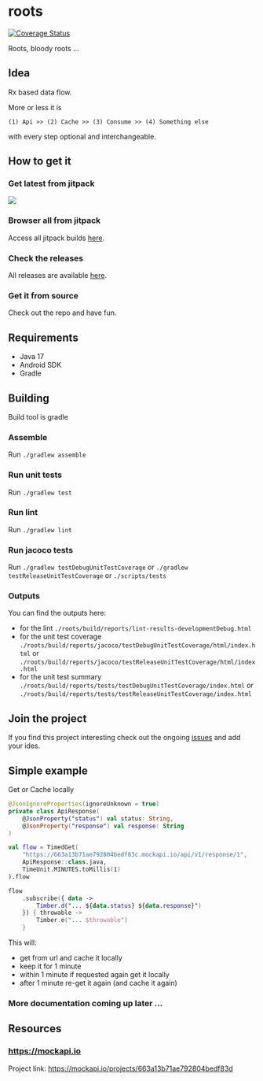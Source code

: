 # roots

[![Coverage Status](https://coveralls.io/repos/github/ranapat/roots/badge.svg?branch=main&rand=force-refresh)](https://coveralls.io/github/ranapat/roots?branch=main)

Roots, bloody roots ...

## Idea

Rx based data flow.

More or less it is

```
(1) Api >> (2) Cache >> (3) Consume >> (4) Something else
```

with every step optional and interchangeable.

## How to get it

### Get latest from jitpack
[![](https://jitpack.io/v/ranapat/roots.svg)](https://jitpack.io/#ranapat/roots)

### Browser all from jitpack
Access all jitpack builds [here](https://jitpack.io/#ranapat/roots).

### Check the releases
All releases are available [here](https://github.com/ranapat/roots/tags).

### Get it from source
Check out the repo and have fun.

## Requirements
* Java 17
* Android SDK
* Gradle

## Building
Build tool is gradle

### Assemble
Run `./gradlew assemble`

### Run unit tests
Run `./gradlew test`

### Run lint
Run `./gradlew lint`

### Run jacoco tests
Run `./gradlew testDebugUnitTestCoverage` or `./gradlew testReleaseUnitTestCoverage` or `./scripts/tests`

### Outputs
You can find the outputs here:
- for the lint
  `./roots/build/reports/lint-results-developmentDebug.html`
- for the unit test coverage
  `./roots/build/reports/jacoco/testDebugUnitTestCoverage/html/index.html` or `./roots/build/reports/jacoco/testReleaseUnitTestCoverage/html/index.html`
- for the unit test summary
  `./roots/build/reports/tests/testDebugUnitTestCoverage/index.html` or `./roots/build/reports/tests/testReleaseUnitTestCoverage/index.html`

## Join the project
If you find this project interesting check out the ongoing
[issues](https://github.com/ranapat/roots/issues) and add your ides.

## Simple example

Get or Cache locally

```kotlin
@JsonIgnoreProperties(ignoreUnknown = true)
private class ApiResponse(
    @JsonProperty("status") val status: String,
    @JsonProperty("response") val response: String
)

val flow = TimedGet(
    "https://663a13b71ae792804bedf83c.mockapi.io/api/v1/response/1",
    ApiResponse::class.java,
    TimeUnit.MINUTES.toMillis(1)
).flow

flow
    .subscribe({ data ->
        Timber.d("... ${data.status} ${data.response}")
    }) { throwable ->
        Timber.e("... $throwable")
    }
```

This will:

- get from url and cache it locally
- keep it for 1 minute
- within 1 minute if requested again get it locally
- after 1 minute re-get it again (and cache it again)

### More documentation coming up later ...

## Resources

### https://mockapi.io

Project link: https://mockapi.io/projects/663a13b71ae792804bedf83d